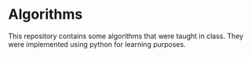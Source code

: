 # Algorithms

This repository contains some algorithms that were taught in class. They were implemented using python for learning purposes.
